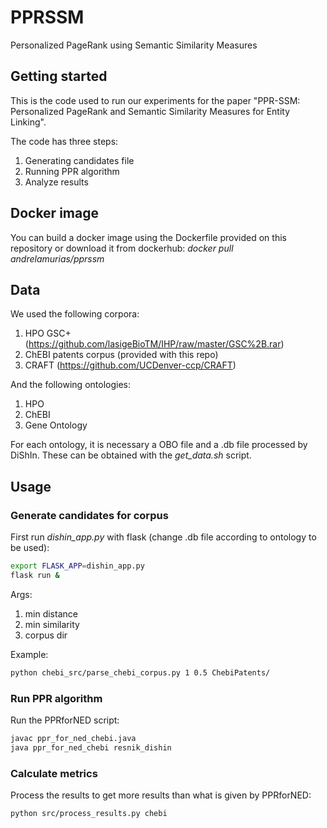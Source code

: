 # PPRSSM

Personalized PageRank using Semantic Similarity Measures


## Getting started

This is the code used to run our experiments for the paper "PPR-SSM: Personalized PageRank and Semantic Similarity Measures for Entity Linking".

The code has three steps:

1. Generating candidates file
2. Running PPR algorithm 
3. Analyze results

## Docker image

You can build a docker image using the Dockerfile provided on this repository or download it from dockerhub:
*docker pull andrelamurias/pprssm*

## Data

We used the following corpora:

1. HPO GSC+ (https://github.com/lasigeBioTM/IHP/raw/master/GSC%2B.rar)
2. ChEBI patents corpus (provided with this repo)
3. CRAFT (https://github.com/UCDenver-ccp/CRAFT)

And the following ontologies:

1. HPO
2. ChEBI
3. Gene Ontology

For each ontology, it is necessary a OBO file and a .db file processed by DiShIn. These can be obtained with the *get_data.sh* script.

## Usage

### Generate candidates for corpus
First run *dishin_app.py* with flask (change .db file according to ontology to be used):
```bash
export FLASK_APP=dishin_app.py
flask run &
```
Args:

1. min distance
2. min similarity
3. corpus dir

Example:
```bash
python chebi_src/parse_chebi_corpus.py 1 0.5 ChebiPatents/
```

### Run PPR algorithm

Run the PPRforNED script:
```bash
javac ppr_for_ned_chebi.java
java ppr_for_ned_chebi resnik_dishin
```

### Calculate metrics

Process the results to get more results than what is given by PPRforNED:
```bash
python src/process_results.py chebi
```